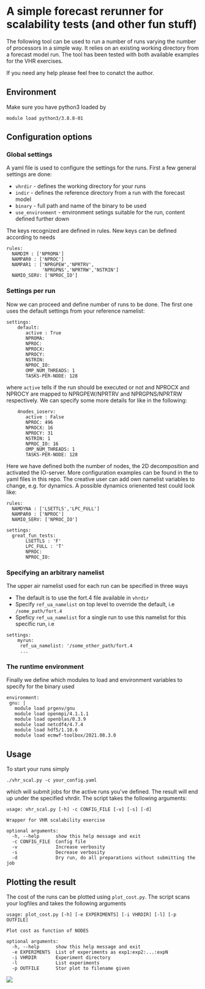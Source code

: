 # A simple forecast rerunner for scalability tests (and other fun stuff)

The following tool can be used to run a number of runs varying the number of processors in a simple way. It relies on an existing working directory from a forecast model run. The tool has been tested with both available examples for the VHR exercises.

If you need any help please feel free to conatct the author.

## Environment

Make sure you have python3 loaded by

`module load python3/3.8.8-01`

## Configuration options

### Global settings

A yaml file is used to configure the settings for the runs. First a few general settings are done:

- `vhrdir` - defines the working directory for your runs
- `indir` - defines the reference directory from a run with the forecast model
- `binary` - full path and name of the binary to be used
- `use_environment` - environment setings suitable for the run, content defined further down

The keys recognized are defined in rules. New keys can be defined according to needs
```
rules:
  NAMDIM : ['NPROMA']
  NAMPAR0 : ['NPROC']
  NAMPAR1 : ['NPRGPEW','NPRTRV',
             'NPRGPNS','NPRTRW','NSTRIN']
  NAMIO_SERV: ['NPROC_IO']
```

### Settings per run

Now we can proceed and define number of runs to be done. The first one uses the default settings from your reference namelist:

```
settings:
    default: 
       active : True
       NPROMA:
       NPROC:
       NPROCX:
       NPROCY:
       NSTRIN:
       NPROC_IO:
       OMP_NUM_THREADS: 1
       TASKS-PER-NODE: 128

```

where `active` tells if the run should be executed or not and NPROCX and NPROCY are mapped to NPRGPEW/NPRTRV and NPRGPNS/NPRTRW respectively. We can specify some more details for like in the following:

```
    4nodes_ioserv: 
       active : False
       NPROC: 496
       NPROCX: 16
       NPROCY: 31
       NSTRIN: 1
       NPROC_IO: 16
       OMP_NUM_THREADS: 1
       TASKS-PER-NODE: 128
```
Here we have defined both the number of nodes, the 2D decomposition and activated the IO-server. More configuration examples can be found in the to yaml files in this repo. The creative user can add own namelist variables to change, e.g. for dynamics. A possible dynamics orienented test could look like:

```
rules:
  NAMDYNA : ['LSETTLS','LPC_FULL']
  NAMPAR0 : ['NPROC']
  NAMIO_SERV: ['NPROC_IO']

settings:
  great_fun_tests: 
       LSETTLS : 'F'
       LPC_FULL : 'T'
       NPROC:
       NPROC_IO:
```


### Specifying an arbitrary namelist

The upper air namelist used for each run can be specified in three ways

- The default is to use the fort.4 file available in `vhrdir`
- Specify `ref_ua_namelist` on top level to override the default, i.e `/some_path/fort.4`
- Speficy `ref_ua_namelist` for a single run to use this namelist for this specific run, i.e

```
settings:
    myrun:
     ref_ua_namelist: '/some_other_path/fort.4
     ...
```

### The runtime environment

Finally we define which modules to load and environment variables to specify for the binary used

```
environment:
 gnu: | 
   module load prgenv/gnu
   module load openmpi/4.1.1.1
   module load openblas/0.3.9
   module load netcdf4/4.7.4
   module load hdf5/1.10.6
   module load ecmwf-toolbox/2021.08.3.0

```

## Usage

To start your runs simply 

```
./vhr_scal.py -c your_config.yaml
```

which will submit jobs for the active runs you've defined. The result will end up under the specified vhrdir. The script takes the following arguments:

```
usage: vhr_scal.py [-h] -c CONFIG_FILE [-v] [-s] [-d]

Wrapper for VHR scalability exercise

optional arguments:
  -h, --help      show this help message and exit
  -c CONFIG_FILE  Config file
  -v              Increase verbosity
  -s              Decrease verbosity
  -d              Dry run, do all preparations without submitting the job
```

## Plotting the result

The cost of the runs can be plotted using `plot_cost.py`. The script scans your logfiles and takes the following arguments



```
usage: plot_cost.py [-h] [-e EXPERIMENTS] [-i VHRDIR] [-l] [-p OUTFILE]

Plot cost as function of NODES

optional arguments:
  -h, --help      show this help message and exit
  -e EXPERIMENTS  List of experiments as exp1:exp2:...:expN
  -i VHRDIR       Experiment directory
  -l              List experiments
  -p OUTFILE      Stor plot to filename given

```
![](https://github.com/uandrae/vhr_ws_scalability_exercise/blob/main/example.png)
